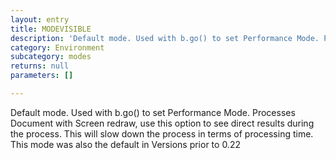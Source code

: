 ```yaml
---
layout: entry
title: MODEVISIBLE
description: 'Default mode. Used with b.go() to set Performance Mode. Processes Document with Screen redraw, use this option to see direct results during the process. This will slow down the process in terms of processing time. This mode was also the default in Versions prior to 0.22'
category: Environment
subcategory: modes
returns: null
parameters: []

---
```

Default mode. Used with b.go() to set Performance Mode. Processes Document with Screen redraw, use this option to see direct results during the process. This will slow down the process in terms of processing time. This mode was also the default in Versions prior to 0.22
